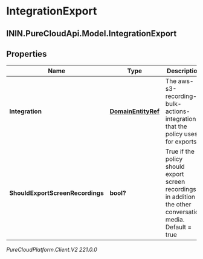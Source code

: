 # IntegrationExport

## ININ.PureCloudApi.Model.IntegrationExport

## Properties

|Name | Type | Description | Notes|
|------------ | ------------- | ------------- | -------------|
| **Integration** | [**DomainEntityRef**](DomainEntityRef) | The aws-s3-recording-bulk-actions-integration that the policy uses for exports. | |
| **ShouldExportScreenRecordings** | **bool?** | True if the policy should export screen recordings in addition to the other conversation media. Default &#x3D; true | [optional] |



_PureCloudPlatform.Client.V2 221.0.0_
